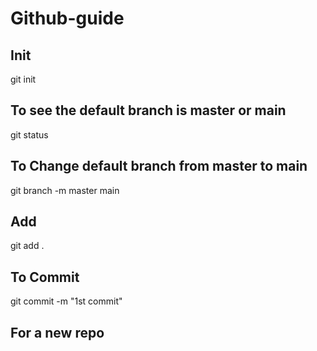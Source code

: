# Github-guide

## Init
git init

## To see the default branch is master or main
git status

## To Change default branch from master to main
git branch -m master main

## Add
git add .

## To Commit
git commit -m "1st commit"

## For a new repo
